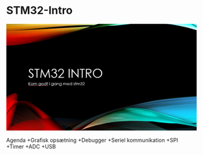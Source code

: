 # STM32-Intro
![Stm32](https://github.com/gert-lauritsen/STM32-Intro/blob/master/Cover.jpg)

Agenda
+Grafisk opsætning
+Debugger
+Seriel kommunikation
+SPI
+Timer
+ADC
+USB

